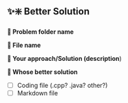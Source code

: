 ## ✨❇️ Better Solution
<!-- Seems like you've got a better solution for a problem statement :P -->

**📁 Problem folder name**
<!-- 
Like> 1_Check if a String is a Palindrome
 -->

**📁 File name**
<!-- 
Like> Markdown.md
Like> C++ code.cpp
 -->

**🧠 Your approach/Solution (description**)

**🔮 Whose better solution**
<!-- - Like [X] Coding file (.java) -->

- [ ] Coding file (.cpp? .java? other?)
- [ ] Markdown file